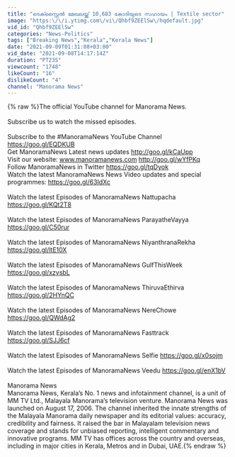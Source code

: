 ```yaml
---
title: "ടെക്സ്റ്റൈല്‍ മേഖലയ്ക്ക് 10,683 കോടിയുടെ സഹായം | Textile sector"
image: "https:\/\/i.ytimg.com\/vi\/Qhbf9ZEElSw\/hqdefault.jpg"
vid_id: "Qhbf9ZEElSw"
categories: "News-Politics"
tags: ["Breaking News","Kerala","Kerala News"]
date: "2021-09-09T01:31:08+03:00"
vid_date: "2021-09-08T14:17:14Z"
duration: "PT23S"
viewcount: "1748"
likeCount: "16"
dislikeCount: "4"
channel: "Manorama News"
---
```

{% raw %}The official YouTube channel for Manorama News. <br /><br />Subscribe us to watch the missed episodes.<br /><br />Subscribe to the #ManoramaNews YouTube Channel <a rel="nofollow" target="blank" href="https://goo.gl/EQDKUB">https://goo.gl/EQDKUB</a><br />Get ManoramaNews Latest news updates <a rel="nofollow" target="blank" href="http://goo.gl/kCaUpp">http://goo.gl/kCaUpp</a><br />Visit our website: www.manoramanews.com <a rel="nofollow" target="blank" href="http://goo.gl/wYfPKq">http://goo.gl/wYfPKq</a><br />Follow ManoramaNews in Twitter <a rel="nofollow" target="blank" href="https://goo.gl/tqDyok">https://goo.gl/tqDyok</a><br />Watch the latest ManoramaNews News Video updates and special programmes: <a rel="nofollow" target="blank" href="https://goo.gl/63IdXc">https://goo.gl/63IdXc</a>  <br /><br />Watch the latest Episodes of ManoramaNews Nattupacha <a rel="nofollow" target="blank" href="https://goo.gl/KQt2T8">https://goo.gl/KQt2T8</a><br /><br />Watch the latest Episodes of ManoramaNews ParayatheVayya <a rel="nofollow" target="blank" href="https://goo.gl/C50rur">https://goo.gl/C50rur</a><br /><br />Watch the latest Episodes of ManoramaNews NiyanthranaRekha <a rel="nofollow" target="blank" href="https://goo.gl/ltE10X">https://goo.gl/ltE10X</a><br /><br />Watch the latest Episodes of ManoramaNews GulfThisWeek <a rel="nofollow" target="blank" href="https://goo.gl/xzysbL">https://goo.gl/xzysbL</a><br /><br />Watch the latest Episodes of ManoramaNews ThiruvaEthirva <a rel="nofollow" target="blank" href="https://goo.gl/2HYnQC">https://goo.gl/2HYnQC</a><br /><br />Watch the latest Episodes of ManoramaNews NereChowe <a rel="nofollow" target="blank" href="https://goo.gl/QWdAg2">https://goo.gl/QWdAg2</a><br /><br />Watch the latest Episodes of ManoramaNews Fasttrack <a rel="nofollow" target="blank" href="https://goo.gl/SJJ6cf">https://goo.gl/SJJ6cf</a><br /><br />Watch the latest Episodes of ManoramaNews Selfie <a rel="nofollow" target="blank" href="https://goo.gl/x0sojm">https://goo.gl/x0sojm</a><br /><br />Watch the latest Episodes of ManoramaNews Veedu <a rel="nofollow" target="blank" href="https://goo.gl/enX1bV">https://goo.gl/enX1bV</a><br /><br />Manorama News<br />Manorama News, Kerala’s No. 1 news and infotainment channel, is a unit of MM TV Ltd., Malayala Manorama’s television venture. Manorama News was launched on August 17, 2006. The channel inherited the innate strengths of the Malayala Manorama daily newspaper and its editorial values: accuracy, credibility and fairness. It raised the bar in Malayalam television news coverage and stands for unbiased reporting, intelligent commentary and innovative programs. MM TV has offices across the country and overseas, including in major cities in Kerala, Metros and in Dubai, UAE.{% endraw %}
